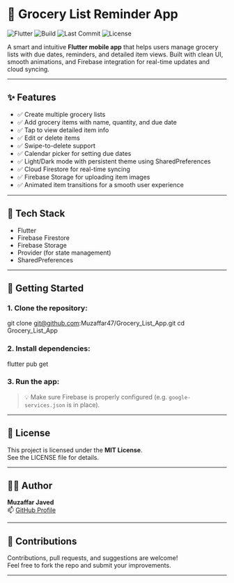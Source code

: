 # 🛒 Grocery List Reminder App

![Flutter](https://img.shields.io/badge/Flutter-3.x-blue?logo=flutter)
![Build](https://img.shields.io/badge/build-passing-brightgreen)
![Last Commit](https://img.shields.io/github/last-commit/Muzaffar47/Grocery_List_App)
![License](https://img.shields.io/github/license/Muzaffar47/Grocery_List_App)

A smart and intuitive **Flutter mobile app** that helps users manage grocery lists with due dates, reminders, and detailed item views. Built with clean UI, smooth animations, and Firebase integration for real-time updates and cloud syncing.

---

## ✨ Features

- ✅ Create multiple grocery lists
- ✅ Add grocery items with name, quantity, and due date
- ✅ Tap to view detailed item info
- ✅ Edit or delete items
- ✅ Swipe-to-delete support
- ✅ Calendar picker for setting due dates
- ✅ Light/Dark mode with persistent theme using SharedPreferences
- ✅ Cloud Firestore for real-time syncing
- ✅ Firebase Storage for uploading item images
- ✅ Animated item transitions for a smooth user experience

---

## 🧰 Tech Stack

- Flutter
- Firebase Firestore
- Firebase Storage
- Provider (for state management)
- SharedPreferences

---

## 🚀 Getting Started

### 1. Clone the repository:
git clone git@github.com:Muzaffar47/Grocery_List_App.git
cd Grocery_List_App


### 2. Install dependencies:
flutter pub get


### 3. Run the app:

> 💡 Make sure Firebase is properly configured (e.g. `google-services.json` is in place).

---

## 📄 License

This project is licensed under the **MIT License**.  
See the LICENSE file for details.

---

## 🙋‍♂️ Author

**Muzaffar Javed**  
📫 [GitHub Profile](https://github.com/Muzaffar47)

---

## 🤝 Contributions

Contributions, pull requests, and suggestions are welcome!  
Feel free to fork the repo and submit your improvements.

---
